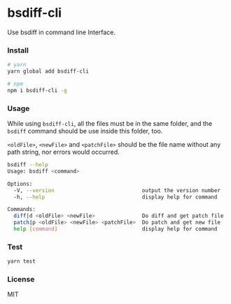# bsdiff-cli
Use bsdiff in command line Interface.

### Install

```bash
# yarn
yarn global add bsdiff-cli

# npm
npm i bsdiff-cli -g
```

### Usage
While using `bsdiff-cli`, all the files must be in the same folder, and the `bsdiff` command should be use inside this folder, too.

`<oldFile>`, `<newFile>` and `<patchFile>` should be the file name without any path string, nor errors would occurred.

```bash
bsdiff --help
Usage: bsdiff <command>

Options:
  -V, --version                            output the version number
  -h, --help                               display help for command

Commands:
  diff|d <oldFile> <newFile>               Do diff and get patch file
  patch|p <oldFile> <newFile> <patchFile>  Do patch and get new file
  help [command]                           display help for command
```

### Test
```bash
yarn test
```

### License
MIT
